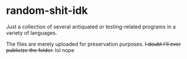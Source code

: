# random-shit-idk

Just a collection of several antiquated or testing-related programs in a variety of languages.

The files are merely uploaded for preservation purposes. ~~I doubt I'll ever publicize the folder.~~ lol nope
